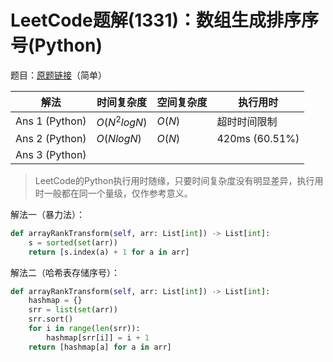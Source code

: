 # LeetCode题解(1331)：数组生成排序序号(Python)

题目：[原题链接](https://leetcode-cn.com/problems/rank-transform-of-an-array/)（简单）

| 解法           | 时间复杂度   | 空间复杂度 | 执行用时       |
| -------------- | ------------ | ---------- | -------------- |
| Ans 1 (Python) | $O(N^2logN)$ | $O(N)$     | 超时时间限制   |
| Ans 2 (Python) | $O(NlogN)$   | $O(N)$     | 420ms (60.51%) |
| Ans 3 (Python) |              |            |                |

>  LeetCode的Python执行用时随缘，只要时间复杂度没有明显差异，执行用时一般都在同一个量级，仅作参考意义。

解法一（暴力法）：

```python
def arrayRankTransform(self, arr: List[int]) -> List[int]:
    s = sorted(set(arr))
    return [s.index(a) + 1 for a in arr]
```

解法二（哈希表存储序号）：

```python
def arrayRankTransform(self, arr: List[int]) -> List[int]:
    hashmap = {}
    srr = list(set(arr))
    srr.sort()
    for i in range(len(srr)):
        hashmap[srr[i]] = i + 1
    return [hashmap[a] for a in arr]
```